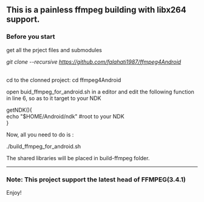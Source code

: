 <h2>This is a painless ffmpeg building with libx264 support.</h2>

<h3>Before you start</h3>

get all the prject files and submodules 

<em>git clone --recursive https://github.com/falahati1987/ffmpeg4Android</em>

<br>
cd to the clonned project:
cd ffmpeg4Android

open buid_ffmpeg_for_android.sh in a editor and edit the following function in line 6, so as to it target to your NDK

getNDK(){<br>
    echo "$HOME/Android/ndk" #root to your NDK <br>
}<br>

Now, all you need to do is :<br>

./build_ffmpeg_for_android.sh

The shared libraries will be placed in build-ffmpeg folder.

<hr>
<h3>Note: This project support the latest head of FFMPEG(3.4.1)</h3>
Enjoy!
